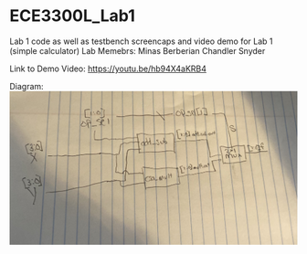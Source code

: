 # ECE3300L_Lab1
Lab 1 code as well as testbench screencaps and video demo for Lab 1 (simple calculator)
Lab Memebrs:
  Minas Berberian
  Chandler Snyder
  
  
 Link to Demo Video: https://youtu.be/hb94X4aKRB4
 
 Diagram: ![Diagram](Diagram.jpg)

